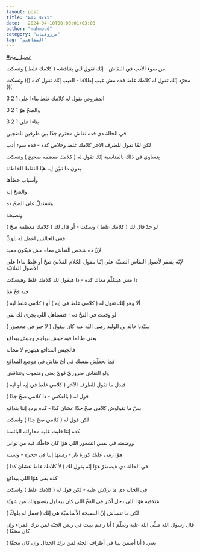```yaml
---
layout: post
title: "كلامك غلط"
date:   2024-04-10T00:00:01+03:00
author: "mahmoud"
category: "مرزوقيات"
tag: "المفاهيم"
---
```



[<u>\#غسيل\_مخ</u>](https://www.facebook.com/hashtag/%D8%BA%D8%B3%D9%8A%D9%84_%D9%85%D8%AE?__eep__=6&__cft__%5b0%5d=AZUf0HZPQrok5Y1d2P1-3_sPUF5WwiL0h4fZ01IT7VZ3Gk-1pGZePlAfyjCfOK-3gAimpmWpEC5nIQFi4HMgNzaj2GKqoaJ0Sf8a-ilQou9bsIPbhN6nZ-MtWoFz41DN0Q6q5WR2fqr_rwc4E4QXY-Iaoqfrx4uRvetWBe_QZmugNw&__tn__=*NK-R)




من سوء الأدب في النقاش - إنّك تقول للي بتناقشه ( كلامك
غلط ) وتسكت

مجرّد إنّك تقول له كلامك غلط فده مش عيب إطلاقا - العيب إنّك
تقول كده ((( وتسكت )))

المفروض تقول له كلامك غلط بناءا على 1 2 3

والصحّ هوّ 1 2 3

بناءا على 1 2 3

في الحالة دي فده نقاش محترم جدّا بين طرفين ناضجين

لكن لمّا تقول للطرف الآخر كلامك غلط وخلاص كده - فده سوء
أدب




يتساوى في ذلك بالمناسبة إنّك تقول له ( كلامك معظمه صحيح )
وتسكت

بدون ما تبيّن إيه هيّا النقاط الخاطئة

وأسباب خطأها

والصحّ إيه

وتستدلّ على الصحّ ده




ونصيحة

لو حدّ قال لك ( كلامك غلط ) وسكت - أو قال لك ( كلامك
معظمه صحّ )

ففي الحالتين اعمل له بلوكّ

لإنّ ده شخص النقاش معاه مش هيكون مفيد

لإنّه يفتقر لأصول النقاش المبنيّة على إنّنا بنقول الكلام
الفلانيّ صحّ أو غلط بناءا على الأصول الفلانيّة

دا مش هيتكلّم معاك كده - دا هيقول لك كلامك غلط
وهيسكت




فيه فخّ هنا

ألا وهو إنّك تقول له ( كلامي غلط في إيه ) أو ( كلامي غلط
ليه )

لو وقعت في الفخّ ده - فتستاهل اللي يجرى لك بقى




سيّدنا خالد بن الوليد رضى الله عنه كان بيقول ( لا خير في
محصور )

يعني طالما فيه جيش بيهاجم وجيش بيدافع

فالجيش المدافع هيتهزم لا محالة

فما تحطّش نفسك في أيّ نقاش في موضع المدافع




ولو النقاش ضروريّ قويّ يعني وهتموت وتتناقش

فبدل ما تقول للطرف الآخر ( كلامي غلط في إيه أو
ليه )

قول له ( بالعكس - دا كلامي صحّ جدّا )




بسّ ما تقولوش كلامي صحّ جدّا عشان كذا - كده بردو إنتا
بتدافع

لكن قول له ( كلامي صحّ جدّا ) واسكت




كده إنتا قلبت عليه محاولته البائسة

ووضعته في نفس الشعور اللي هوّا كان حاطّك فيه من
ثواني

هوّا رمى عليك كورة نار - رميتها إنتا في حجره -
وسبته




في الحالة دي هيضطرّ هوّا إنّه يقول لك ( لأ كلامك غلط عشان
كذا )

كده بقى هوّا اللي بيدافع




في الحالة دي ما تردّش عليه - لكن قول له ( كلامك غلط )
واسكت

هتلاقيه هوّا اللي دخل أكتر في الفخّ اللي كان بيحاول
ينصبهولك من شويّة




لكن ما تنساش إنّ النصيحة الأساسيّة هي إنّك ( تعمل له
بلوكّ )

قال رسول الله صلّى الله عليه وسلّم ( أنا زعيم ببيت في ربض
الجنّة لمن ترك المراء وإن كان محقّا )

يعني ( أنا أضمن بيتا في أطراف الجنّة لمن ترك الجدال وإن
كان محقّا )
